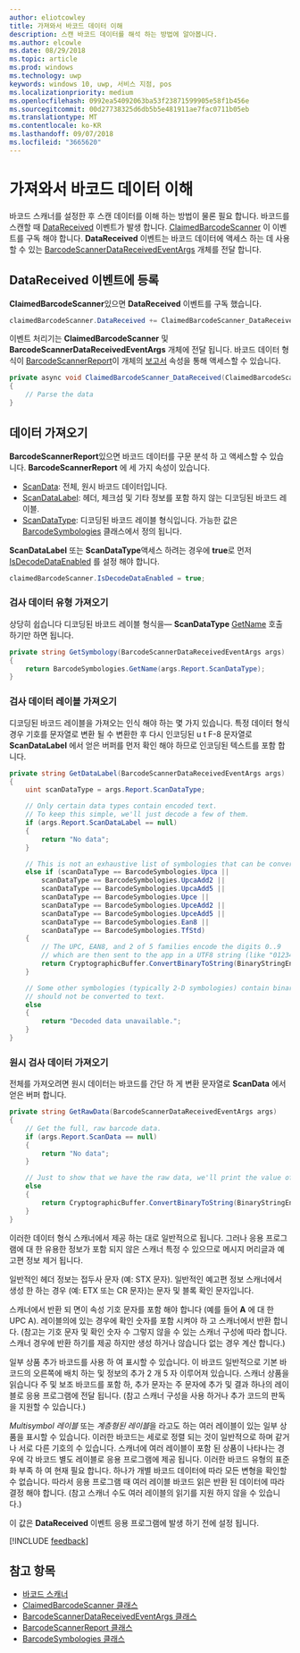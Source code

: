 ```yaml
---
author: eliotcowley
title: 가져와서 바코드 데이터 이해
description: 스캔 바코드 데이터를 해석 하는 방법에 알아봅니다.
ms.author: elcowle
ms.date: 08/29/2018
ms.topic: article
ms.prod: windows
ms.technology: uwp
keywords: windows 10, uwp, 서비스 지점, pos
ms.localizationpriority: medium
ms.openlocfilehash: 0992ea54092063ba53f23871599905e58f1b456e
ms.sourcegitcommit: 00d27738325d6db5b5e481911ae7fac0711b05eb
ms.translationtype: MT
ms.contentlocale: ko-KR
ms.lasthandoff: 09/07/2018
ms.locfileid: "3665620"
---
```

# <a name="obtain-and-understand-barcode-data"></a>가져와서 바코드 데이터 이해

바코드 스캐너를 설정한 후 스캔 데이터를 이해 하는 방법이 물론 필요 합니다. 바코드를 스캔할 때 [DataReceived](https://docs.microsoft.com/uwp/api/windows.devices.pointofservice.claimedbarcodescanner.datareceived) 이벤트가 발생 합니다. [ClaimedBarcodeScanner](https://docs.microsoft.com/uwp/api/windows.devices.pointofservice.claimedbarcodescanner) 이 이벤트를 구독 해야 합니다. **DataReceived** 이벤트는 바코드 데이터에 액세스 하는 데 사용할 수 있는 [BarcodeScannerDataReceivedEventArgs](https://docs.microsoft.com/uwp/api/windows.devices.pointofservice.barcodescannerdatareceivedeventargs) 개체를 전달 합니다.

## <a name="subscribe-to-the-datareceived-event"></a>DataReceived 이벤트에 등록

**ClaimedBarcodeScanner**있으면 **DataReceived** 이벤트를 구독 했습니다.

```cs
claimedBarcodeScanner.DataReceived += ClaimedBarcodeScanner_DataReceived;
```

이벤트 처리기는 **ClaimedBarcodeScanner** 및 **BarcodeScannerDataReceivedEventArgs** 개체에 전달 됩니다. 바코드 데이터 형식이 [BarcodeScannerReport](https://docs.microsoft.com/uwp/api/windows.devices.pointofservice.barcodescannerreport)이 개체의 [보고서](https://docs.microsoft.com/uwp/api/windows.devices.pointofservice.barcodescannerdatareceivedeventargs.report#Windows_Devices_PointOfService_BarcodeScannerDataReceivedEventArgs_Report) 속성을 통해 액세스할 수 있습니다.

```cs
private async void ClaimedBarcodeScanner_DataReceived(ClaimedBarcodeScanner sender, BarcodeScannerDataReceivedEventArgs args)
{
    // Parse the data
}
```

## <a name="get-the-data"></a>데이터 가져오기

**BarcodeScannerReport**있으면 바코드 데이터를 구문 분석 하 고 액세스할 수 있습니다. **BarcodeScannerReport** 에 세 가지 속성이 있습니다.

* [ScanData](https://docs.microsoft.com/uwp/api/windows.devices.pointofservice.barcodescannerreport.scandata): 전체, 원시 바코드 데이터입니다.
* [ScanDataLabel](https://docs.microsoft.com/uwp/api/windows.devices.pointofservice.barcodescannerreport.scandatalabel): 헤더, 체크섬 및 기타 정보를 포함 하지 않는 디코딩된 바코드 레이블.
* [ScanDataType](https://docs.microsoft.com/uwp/api/windows.devices.pointofservice.barcodescannerreport.scandatatype): 디코딩된 바코드 레이블 형식입니다. 가능한 값은 [BarcodeSymbologies](https://docs.microsoft.com/uwp/api/windows.devices.pointofservice.barcodesymbologies) 클래스에서 정의 됩니다.

**ScanDataLabel** 또는 **ScanDataType**액세스 하려는 경우에 **true**로 먼저 [IsDecodeDataEnabled](https://docs.microsoft.com/uwp/api/windows.devices.pointofservice.claimedbarcodescanner.isdecodedataenabled#Windows_Devices_PointOfService_ClaimedBarcodeScanner_IsDecodeDataEnabled) 를 설정 해야 합니다.

```cs
claimedBarcodeScanner.IsDecodeDataEnabled = true;
```

### <a name="get-the-scan-data-type"></a>검사 데이터 유형 가져오기

상당히 쉽습니다 디코딩된 바코드 레이블 형식을&mdash; **ScanDataType** [GetName](https://docs.microsoft.com/uwp/api/windows.devices.pointofservice.barcodesymbologies.getname) 호출 하기만 하면 됩니다.

```cs
private string GetSymbology(BarcodeScannerDataReceivedEventArgs args)
{
    return BarcodeSymbologies.GetName(args.Report.ScanDataType);
}
```

### <a name="get-the-scan-data-label"></a>검사 데이터 레이블 가져오기

디코딩된 바코드 레이블을 가져오는 인식 해야 하는 몇 가지 있습니다. 특정 데이터 형식 경우 기호를 문자열로 변환 될 수 변환한 후 다시 인코딩된 u t F-8 문자열로 **ScanDataLabel** 에서 얻은 버퍼를 먼저 확인 해야 하므로 인코딩된 텍스트를 포함 합니다.

```cs
private string GetDataLabel(BarcodeScannerDataReceivedEventArgs args)
{
    uint scanDataType = args.Report.ScanDataType;

    // Only certain data types contain encoded text.
    // To keep this simple, we'll just decode a few of them.
    if (args.Report.ScanDataLabel == null)
    {
        return "No data";
    }

    // This is not an exhaustive list of symbologies that can be converted to a string.
    else if (scanDataType == BarcodeSymbologies.Upca ||
        scanDataType == BarcodeSymbologies.UpcaAdd2 ||
        scanDataType == BarcodeSymbologies.UpcaAdd5 ||
        scanDataType == BarcodeSymbologies.Upce ||
        scanDataType == BarcodeSymbologies.UpceAdd2 ||
        scanDataType == BarcodeSymbologies.UpceAdd5 ||
        scanDataType == BarcodeSymbologies.Ean8 ||
        scanDataType == BarcodeSymbologies.TfStd)
    {
        // The UPC, EAN8, and 2 of 5 families encode the digits 0..9
        // which are then sent to the app in a UTF8 string (like "01234").
        return CryptographicBuffer.ConvertBinaryToString(BinaryStringEncoding.Utf8, args.Report.ScanDataLabel);
    }

    // Some other symbologies (typically 2-D symbologies) contain binary data that
    // should not be converted to text.
    else
    {
        return "Decoded data unavailable.";
    }
}
```

### <a name="get-the-raw-scan-data"></a>원시 검사 데이터 가져오기

전체를 가져오려면 원시 데이터는 바코드를 간단 하 게 변환 문자열로 **ScanData** 에서 얻은 버퍼 합니다.

```cs
private string GetRawData(BarcodeScannerDataReceivedEventArgs args)
{
    // Get the full, raw barcode data.
    if (args.Report.ScanData == null)
    {
        return "No data";
    }

    // Just to show that we have the raw data, we'll print the value of the bytes.
    else
    {
        return CryptographicBuffer.ConvertBinaryToString(BinaryStringEncoding.Utf8, args.Report.ScanData);
    }
}
```

이러한 데이터 형식 스캐너에서 제공 하는 대로 일반적으로 됩니다. 그러나 응용 프로그램에 대 한 유용한 정보가 포함 되지 않은 스캐너 특정 수 있으므로 메시지 머리글과 예고편 정보 제거 됩니다.

일반적인 헤더 정보는 접두사 문자 (예: STX 문자). 일반적인 예고편 정보 스캐너에서 생성 한 하는 경우 (예: ETX 또는 CR 문자)는 문자 및 블록 확인 문자입니다.

스캐너에서 반환 되 면이 속성 기호 문자를 포함 해야 합니다 (예를 들어 **A** 에 대 한 UPC A). 레이블의에 있는 경우에 확인 숫자를 포함 시켜야 하 고 스캐너에서 반환 합니다. (참고는 기호 문자 및 확인 숫자 수 그렇지 않을 수 있는 스캐너 구성에 따라 합니다. 스캐너 경우에 반환 하기를 제공 하지만 생성 하거나 않습니다 없는 경우 계산 합니다.)

일부 상품 추가 바코드를 사용 하 여 표시할 수 있습니다. 이 바코드 일반적으로 기본 바코드의 오른쪽에 배치 하는 및 정보의 추가 2 개 5 자 이루어져 있습니다. 스캐너 상품을 읽습니다 주 및 보조 바코드를 포함 하, 추가 문자는 주 문자에 추가 및 결과 하나의 레이블로 응용 프로그램에 전달 됩니다. (참고 스캐너 구성을 사용 하거나 추가 코드의 판독을 지원할 수 있습니다.)

*Multisymbol 레이블* 또는 *계층형된 레이블*을 라고도 하는 여러 레이블이 있는 일부 상품을 표시할 수 있습니다. 이러한 바코드는 세로로 정렬 되는 것이 일반적으로 하며 같거나 서로 다른 기호의 수 있습니다. 스캐너에 여러 레이블이 포함 된 상품이 나타나는 경우에 각 바코드 별도 레이블로 응용 프로그램에 제공 됩니다. 이러한 바코드 유형의 표준화 부족 하 여 현재 필요 합니다. 하나가 개별 바코드 데이터에 따라 모든 변형을 확인할 수 없습니다. 따라서 응용 프로그램 때 여러 레이블 바코드 읽은 반환 된 데이터에 따라 결정 해야 합니다. (참고 스캐너 수도 여러 레이블의 읽기를 지원 하지 않을 수 있습니다.)

이 값은 **DataReceived** 이벤트 응용 프로그램에 발생 하기 전에 설정 됩니다.

[!INCLUDE [feedback](./includes/pos-feedback.md)]

## <a name="see-also"></a>참고 항목
* [바코드 스캐너](pos-barcodescanner.md)
* [ClaimedBarcodeScanner 클래스](https://docs.microsoft.com/uwp/api/windows.devices.pointofservice.barcodesymbologies.getname)
* [BarcodeScannerDataReceivedEventArgs 클래스](https://docs.microsoft.com/uwp/api/windows.devices.pointofservice.barcodescannerdatareceivedeventargs)
* [BarcodeScannerReport 클래스](https://docs.microsoft.com/uwp/api/windows.devices.pointofservice.barcodescannerreport)
* [BarcodeSymbologies 클래스](https://docs.microsoft.com/uwp/api/windows.devices.pointofservice.barcodesymbologies)